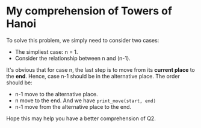 # My comprehension of Towers of Hanoi  

To solve this problem, we simply need to consider two cases:
- The simpliest case: n = 1.
- Consider the relationship between n and (n-1).

It's obvious that for case n, the last step is to move from its __current place__ to the __end__. 
Hence, case n-1 should be in the alternative place. The order should be:
- n-1 move to the alternative place.
- n move to the end. And we have `print_move(start, end)`
- n-1 move from the alternative place to the end.

Hope this may help you have a better comprehension of Q2.
